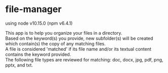 # file-manager

using node v10.15.0 (npm v6.4.1)

This app is to help you organize your files in a directory.<br>
Based on the keyword(s) you provide, new subfolder(s) will be created which contain(s) the copy of any matching files.<br>
A file is considered 'matched' if its file name and/or its textual content contains the keyword provided.<br>
The following file types are reviewed for matching: doc, docx, jpg, pdf, png, pptx, and txt.